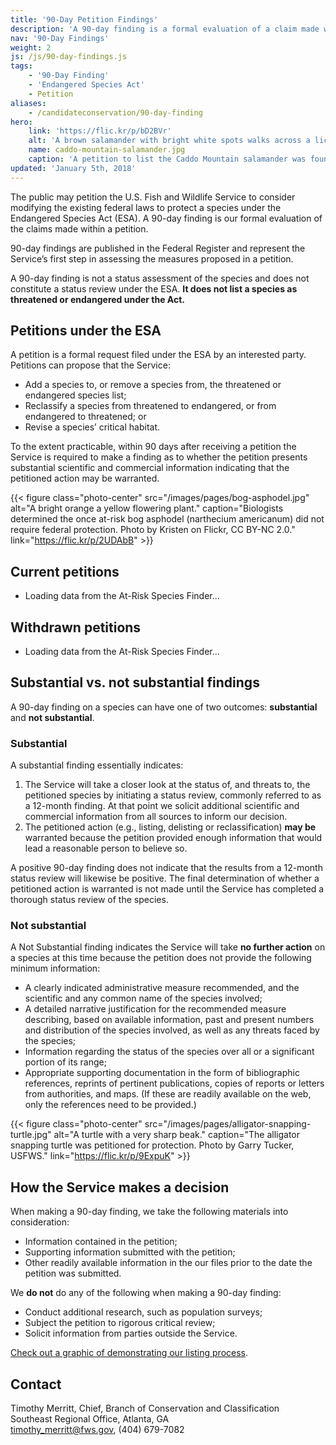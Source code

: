 ```yaml
---
title: '90-Day Petition Findings'
description: 'A 90-day finding is a formal evaluation of a claim made within a petition under the Endangered Species Act that the U.S. Fish and Wildlife Service consider modifications to the existing federal laws to protect a species. It does not list a species as protected.'
nav: '90-Day Findings'
weight: 2
js: /js/90-day-findings.js
tags:
    - '90-Day Finding'
    - 'Endangered Species Act'
    - Petition
aliases:
    - /candidateconservation/90-day-finding
hero:
    link: 'https://flic.kr/p/bD2BVr'
    alt: 'A brown salamander with bright white spots walks across a lichen covered rock'
    name: caddo-mountain-salamander.jpg
    caption: 'A petition to list the Caddo Mountain salamander was found to be “not substantial” in June 2015. Photo by <a href="https://www.flickr.com/photos/38984611@N03/">Aposematic herpetologist</a>, <a href="https://creativecommons.org/licenses/by-nc/2.0/legalcode">CC-BY-NC 2.0</a>.'
updated: 'January 5th, 2018'
---
```


The public may petition the U.S. Fish and Wildlife Service to consider modifying the existing federal laws to protect a species under the Endangered Species Act (ESA). A 90-day finding is our formal evaluation of the claims made within a petition.

90-day findings are published in the Federal Register and represent the Service’s first step in assessing the measures proposed in a petition.

A 90-day finding is not a status assessment of the species and does not constitute a status review under the ESA. **It does not list a species as threatened or endangered under the Act.**

## Petitions under the ESA

A petition is a formal request filed under the ESA by an interested party. Petitions can propose that the Service:

- Add a species to, or remove a species from, the threatened or endangered species list;
- Reclassify a species from threatened to endangered, or from endangered to threatened; or
- Revise a species’ critical habitat.

To the extent practicable, within 90 days after receiving a petition the Service is required to make a finding as to whether the petition presents substantial scientific and commercial information indicating that the petitioned action may be warranted.

{{< figure class="photo-center" src="/images/pages/bog-asphodel.jpg" alt="A bright orange a yellow flowering plant." caption="Biologists determined the once at-risk bog asphodel (narthecium americanum) did not require federal protection. Photo by Kristen on Flickr, CC BY-NC 2.0." link="https://flic.kr/p/2UDAbB" >}}

## Current petitions

<ul class="current-petitions fade-list">
  <li>Loading data from the At-Risk Species Finder...</li>
</ul>

## Withdrawn petitions

<ul class="withdrawn-petitions fade-list">
  <li>Loading data from the At-Risk Species Finder...</li>
</ul>

## Substantial vs. not substantial findings

A 90-day finding on a species can have one of two outcomes: **substantial** and **not substantial**.

### Substantial

A substantial finding essentially indicates:

1. The Service will take a closer look at the status of, and threats to, the petitioned species by initiating a status review, commonly referred to as a 12-month finding. At that point we solicit additional scientific and commercial information from all sources to inform our decision.
2. The petitioned action (e.g., listing, delisting or reclassification) **may be** warranted because the petition provided enough information that would lead a reasonable person to believe so.

A positive 90-day finding does not indicate that the results from a 12-month status review will likewise be positive. The final determination of whether a petitioned action is warranted is not made until the Service has completed a thorough status review of the species.

### Not substantial

A Not Substantial finding indicates the Service will take **no further action** on a species at this time because the petition does not provide the following minimum information:

- A clearly indicated administrative measure recommended, and the scientific and any common name of the species involved;
- A detailed narrative justification for the recommended measure describing, based on available information, past and present numbers and distribution of the species involved, as well as any threats faced by the species;
- Information regarding the status of the species over all or a significant portion of its range;
- Appropriate supporting documentation in the form of bibliographic references, reprints of pertinent publications, copies of reports or letters from authorities, and maps. (If these are readily available on the web, only the references need to be provided.)

{{< figure class="photo-center" src="/images/pages/alligator-snapping-turtle.jpg" alt="A turtle with a very sharp beak." caption="The alligator snapping turtle was petitioned for protection. Photo by Garry Tucker, USFWS." link="https://flic.kr/p/9ExpuK" >}}

## How the Service makes a decision

When making a 90-day finding, we take the following materials into consideration:

- Information contained in the petition;
- Supporting information submitted with the petition;
- Other readily available information in the our files prior to the date the petition was submitted.

We **do not** do any of the following when making a 90-day finding:

- Conduct additional research, such as population surveys;
- Subject the petition to rigorous critical review;
- Solicit information from parties outside the Service.

[Check out a graphic of demonstrating our listing process](http://www.fws.gov/endangered/what-we-do/listing-petition-process.html).

## Contact

Timothy Merritt, Chief, Branch of Conservation and Classification  
Southeast Regional Office, Atlanta, GA  
[timothy_merritt@fws.gov](mailto:timothy_merritt@fws.gov), (404) 679-7082
